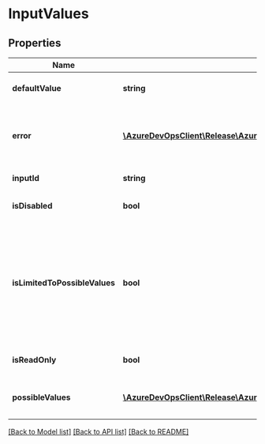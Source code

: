# InputValues

## Properties
Name | Type | Description | Notes
------------ | ------------- | ------------- | -------------
**defaultValue** | **string** | The default value to use for this input | [optional] 
**error** | [**\AzureDevOpsClient\Release\AzureDevOpsClient\Release\Model\InputValuesError**](InputValuesError.md) | Errors encountered while computing dynamic values. | [optional] 
**inputId** | **string** | The id of the input | [optional] 
**isDisabled** | **bool** | Should this input be disabled | [optional] 
**isLimitedToPossibleValues** | **bool** | Should the value be restricted to one of the values in the PossibleValues (True) or are the values in PossibleValues just a suggestion (False) | [optional] 
**isReadOnly** | **bool** | Should this input be made read-only | [optional] 
**possibleValues** | [**\AzureDevOpsClient\Release\AzureDevOpsClient\Release\Model\InputValue[]**](InputValue.md) | Possible values that this input can take | [optional] 

[[Back to Model list]](../README.md#documentation-for-models) [[Back to API list]](../README.md#documentation-for-api-endpoints) [[Back to README]](../README.md)


